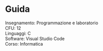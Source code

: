 # Guida

Insegnamento: Programmazione e laboratorio<br>
CFU: 12<br>
Linguaggi: C<br>
Software: Visual Studio Code<br>
Corso: Informatica<br>
